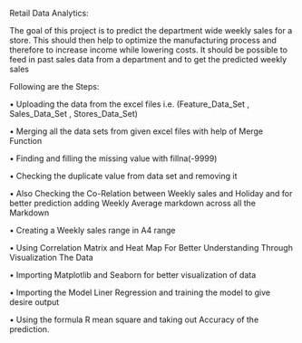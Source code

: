 Retail Data Analytics:

The goal of this project is to predict the department wide weekly sales for a store. This should then help to optimize the manufacturing process and therefore to increase income while lowering costs. It should be possible to feed in past sales data from a department and to get the predicted weekly sales

Following are the Steps:

•	Uploading the data from the excel files i.e. (Feature_Data_Set , Sales_Data_Set , Stores_Data_Set)

•	Merging all the data sets from given excel files with help of Merge Function

•	Finding and filling the missing value with fillna(-9999)

•	Checking the duplicate value from data set and removing it

•	Also Checking the Co-Relation between Weekly sales and Holiday and for better prediction adding Weekly Average markdown across all the Markdown 

•	Creating a Weekly sales range in A4 range 

•	 Using Correlation Matrix and Heat Map For Better Understanding Through Visualization The Data

•	Importing Matplotlib and Seaborn for better visualization of data

•	Importing the Model Liner Regression 	and training the model to give desire output

•	Using the formula R mean square and taking out Accuracy of the prediction.

